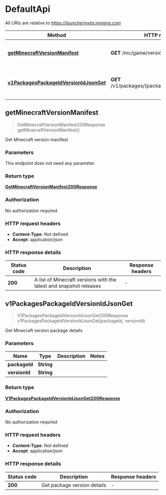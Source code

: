 # DefaultApi

All URIs are relative to *https://launchermeta.mojang.com*

| Method | HTTP request | Description |
|------------- | ------------- | -------------|
| [**getMinecraftVersionManifest**](DefaultApi.md#getMinecraftVersionManifest) | **GET** /mc/game/version_manifest.json | Get Minecraft version manifest |
| [**v1PackagesPackageIdVersionIdJsonGet**](DefaultApi.md#v1PackagesPackageIdVersionIdJsonGet) | **GET** /v1/packages/{packageId}/{versionId}.json | Get Minecraft version package details |



## getMinecraftVersionManifest

> GetMinecraftVersionManifest200Response getMinecraftVersionManifest()

Get Minecraft version manifest

### Parameters

This endpoint does not need any parameter.

### Return type

[**GetMinecraftVersionManifest200Response**](GetMinecraftVersionManifest200Response.md)

### Authorization

No authorization required

### HTTP request headers

- **Content-Type**: Not defined
- **Accept**: application/json


### HTTP response details
| Status code | Description | Response headers |
|-------------|-------------|------------------|
| **200** | A list of Minecraft versions with the latest and snapshot releases |  -  |


## v1PackagesPackageIdVersionIdJsonGet

> V1PackagesPackageIdVersionIdJsonGet200Response v1PackagesPackageIdVersionIdJsonGet(packageId, versionId)

Get Minecraft version package details

### Parameters


| Name | Type | Description  | Notes |
|------------- | ------------- | ------------- | -------------|
| **packageId** | **String**|  | |
| **versionId** | **String**|  | |

### Return type

[**V1PackagesPackageIdVersionIdJsonGet200Response**](V1PackagesPackageIdVersionIdJsonGet200Response.md)

### Authorization

No authorization required

### HTTP request headers

- **Content-Type**: Not defined
- **Accept**: application/json


### HTTP response details
| Status code | Description | Response headers |
|-------------|-------------|------------------|
| **200** | Get package version details |  -  |


